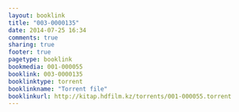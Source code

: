```yaml
---
layout: booklink
title: "003-0000135"
date: 2014-07-25 16:34
comments: true
sharing: true
footer: true
pagetype: booklink 
bookmedia: 001-000055
booklink: 003-0000135
booklinktype: torrent
booklinkname: "Torrent file"
booklinkurl: http://kitap.hdfilm.kz/torrents/001-000055.torrent
---
```

